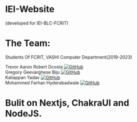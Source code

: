 # IEI-Website
(developed for IEI-BLC-FCRIT)

# The Team:
Students Of FCRIT, VASHI Computer Department(2019-2023)

Trevor Aaron Robert Dcosta <a href="https://github.com/dcostat04" target="_blank"><img alt="GitHub" src="https://img.shields.io/badge/-GitHub-181717?&style=for-the-badge&logo=GitHub&logoColor=white"/></a><br>
Gregory Geevarghese Biju <a href="https://github.com/gregbg218" target="_blank"><img alt="GitHub" src="https://img.shields.io/badge/-GitHub-181717?&style=for-the-badge&logo=GitHub&logoColor=white"/></a><br>
Kaliappan Yadav <a href="https://github.com/kaliappan01" target="_blank"><img alt="GitHub" src="https://img.shields.io/badge/-GitHub-181717?&style=for-the-badge&logo=GitHub&logoColor=white"/></a><br>
Mohammed Farhan Hyderabadwale <a href="https://github.com/	Farhan-hyd" target="_blank"><img alt="GitHub" src="https://img.shields.io/badge/-GitHub-181717?&style=for-the-badge&logo=GitHub&logoColor=white"/></a><br>

# Bulit on Nextjs, ChakraUI and NodeJS.
